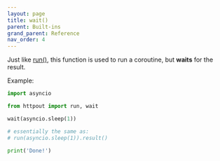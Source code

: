 ```yaml
---
layout: page
title: wait()
parent: Built-ins
grand_parent: Reference
nav_order: 4
---
```


Just like [run()](/reference/builtins/run.html), this function is used to run a coroutine, but **waits** for the result.

Example:
```python
import asyncio

from httpout import run, wait

wait(asyncio.sleep(1))

# essentially the same as:
# run(asyncio.sleep(1)).result()

print('Done!')
```
